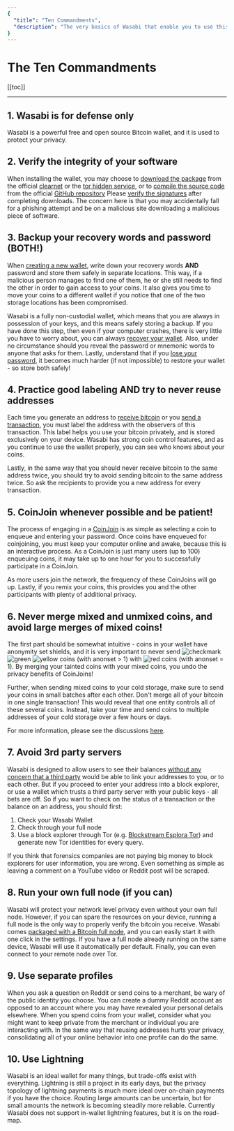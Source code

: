 ```yaml
---
{
  "title": "Ten Commandments",
  "description": "The very basics of Wasabi that enable you to use this powerful tool properly. This is the Wasabi documentation, an archive of knowledge about the open-source, non-custodial and privacy-focused Bitcoin wallet for desktop."
}
---
```


# The Ten Commandments

[[toc]]

---

## 1. Wasabi is for defense only

Wasabi is a powerful free and open source Bitcoin wallet, and it is used to protect your privacy.

## 2. Verify the integrity of your software

When installing the wallet, you may choose to [download the package](/using-wasabi/InstallPackage.md) from the official [clearnet](https://wasabiwallet.io) or the [tor hidden service](http://wasabiukrxmkdgve5kynjztuovbg43uxcbcxn6y2okcrsg7gb6jdmbad.onion), or to [compile the source code](/using-wasabi/BuildSource.md) from the official [GitHub repository](https://github.com/zkSNACKs/WalletWasabi)
Please [verify the signatures](/using-wasabi/InstallPackage.md) after completing downloads.
The concern here is that you may accidentally fall for a phishing attempt and be on a malicious site downloading a malicious piece of software.

## 3. Backup your recovery words and password (BOTH!)

When [creating a new wallet](/using-wasabi/WalletGeneration.md), write down your recovery words **AND** password and store them safely in separate locations.
This way, if a malicious person manages to find one of them, he or she still needs to find the other in order to gain access to your coins.
It also gives you time to move your coins to a different wallet if you notice that one of the two storage locations has been compromised.


Wasabi is a fully non-custodial wallet, which means that you are always in possession of your keys, and this means safely storing a backup.
If you have done this step, then even if your computer crashes, there is very little you have to worry about, you can always [recover your wallet](/using-wasabi/WalletRecovery.md).
Also, under no circumstance should you reveal the password or mnemonic words to anyone that asks for them.
Lastly, understand that if you [lose your password](/using-wasabi/LostPassword.md), it becomes much harder (if not impossible) to restore your wallet - so store both safely!

## 4. Practice good labeling AND try to never reuse addresses

Each time you generate an address to [receive bitcoin](/using-wasabi/Receive.md) or you [send a transaction](/using-wasabi/Send.md), you must label the address with the observers of this transaction.
This label helps you use your bitcoin privately, and is stored exclusively on your device.
Wasabi has strong coin control features, and as you continue to use the wallet properly, you can see who knows about your coins.

Lastly, in the same way that you should never receive bitcoin to the same address twice, you should try to avoid sending bitcoin to the same address twice.
So ask the recipients to provide you a new address for every transaction.

## 5. CoinJoin whenever possible and be patient!

The process of engaging in a [CoinJoin](/using-wasabi/CoinJoin.md) is as simple as selecting a coin to enqueue and entering your password.
Once coins have enqueued for coinjoining, you must keep your computer online and awake, because this is an interactive process.
As a CoinJoin is just many users (up to 100) enqueuing coins, it may take up to one hour for you to successfully participate in a CoinJoin.

As more users join the network, the frequency of these CoinJoins will go up.
Lastly, if you remix your coins, this provides you and the other participants with plenty of additional privacy.

## 6. Never merge mixed and unmixed coins, and avoid large merges of mixed coins!

The first part should be somewhat intuitive - coins in your wallet have anonymity set shields, and it is very important to never send <img src="/ShieldCheckmark.png" alt="checkmark" class="shield" /> <img src="/ShieldGreen.png" alt="green" class="shield" /> <img src="/ShieldYellow.png" alt="yellow" class="shield" /> coins (with anonset > 1) with <img src="/ShieldRed.png" alt="red" class="shield" /> coins (with anonset = 1).
By merging your tainted coins with your mixed coins, you undo the privacy benefits of CoinJoins!

Further, when sending mixed coins to your cold storage, make sure to send your coins in small batches after each other.
Don't merge all of your bitcoin in one single transaction!
This would reveal that one entity controls all of these several coins.
Instead, take your time and send coins to multiple addresses of your cold storage over a few hours or days.

For more information, please see the discussions [here](https://www.reddit.com/r/WasabiWallet/comments/avxbjy/combining_mixed_coins_privacy_megathread/).

## 7. Avoid 3rd party servers

Wasabi is designed to allow users to see their balances [without any concern that a third party](/why-wasabi/BitcoinPrivacy.html#network-snooping) would be able to link your addresses to you, or to each other.
But if you proceed to enter your address into a block explorer, or use a wallet which trusts a third party server with your public keys - all bets are off.
So if you want to check on the status of a transaction or the balance on an address, you should first:

1. Check your Wasabi Wallet
2. Check through your full node
3. Use a block explorer through Tor (e.g. [Blockstream Esplora Tor](http://explorerzydxu5ecjrkwceayqybizmpjjznk5izmitf2modhcusuqlid.onion/)) and generate new Tor identities for every query.

If you think that forensics companies are not paying big money to block explorers for user information, you are wrong.
Even something as simple as leaving a comment on a YouTube video or Reddit post will be scraped.

## 8. Run your own full node (if you can)

Wasabi will protect your network level privacy even without your own full node.
However, if you can spare the resources on your device, running a full node is the only way to properly verify the bitcoin you receive.
Wasabi comes [packaged with a Bitcoin full node](/using-wasabi/BitcoinFullNode.md), and you can easily start it with one click in the settings.
If you have a full node already running on the same device, Wasabi will use it automatically per default.
Finally, you can even connect to your remote node over Tor.

## 9. Use separate profiles

When you ask a question on Reddit or send coins to a merchant, be wary of the public identity you choose.
You can create a dummy Reddit account as opposed to an account where you may have revealed your personal details elsewhere.
When you spend coins from your wallet, consider what you might want to keep private from the merchant or individual you are interacting with.
In the same way that reusing addresses hurts your privacy, consolidating all of your online behavior into one profile can do the same.

## 10. Use Lightning

Wasabi is an ideal wallet for many things, but trade-offs exist with everything.
Lightning is still a project in its early days, but the privacy topology of lightning payments is much more ideal over on-chain payments if you have the choice.
Routing large amounts can be uncertain, but for small amounts the network is becoming steadily more reliable.
Currently Wasabi does not support in-wallet lightning features, but it is on the road-map.
